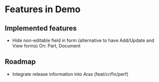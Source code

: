 # Features in Demo

## Implemented features

- Hide non-editable field in form (alternative to have Add/Update and View forms)
    On: Part, Document

## Roadmap

- Integrate release information into Aras (feat/cr/fix/perf)
